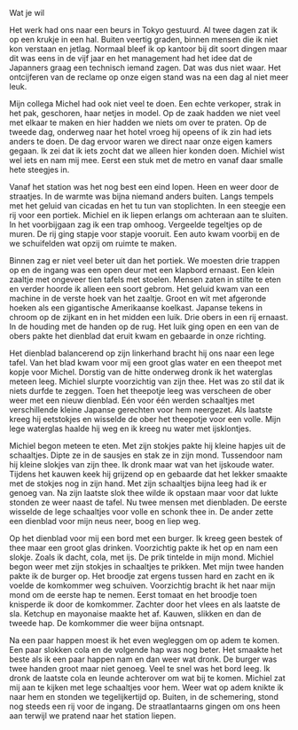 Wat je wil

Het werk had ons naar een beurs in Tokyo gestuurd. Al twee dagen zat ik op een krukje in een hal. Buiten veertig graden, binnen mensen die ik niet kon verstaan en jetlag. Normaal bleef ik op kantoor bij dit soort dingen maar dit was eens in de vijf jaar en het management had het idee dat de Japanners graag een technisch iemand zagen. Dat was dus niet waar. Het ontcijferen van de reclame op onze eigen stand was na een dag al niet meer leuk.

Mijn collega Michel had ook niet veel te doen. Een echte verkoper, strak in het pak, geschoren, haar netjes in model. Op de zaak hadden we niet veel met elkaar te maken en hier hadden we niets om over te praten. Op de tweede dag, onderweg naar het hotel vroeg hij opeens of ik zin had iets anders te doen. De dag ervoor waren we direct naar onze eigen kamers gegaan. Ik zei dat ik iets zocht dat we alleen hier konden doen. Michiel wist wel iets en nam mij mee. Eerst een stuk met de metro en vanaf daar smalle hete steegjes in.

Vanaf het station was het nog best een eind lopen. Heen en weer door de straatjes. In de warmte was bijna niemand anders buiten. Langs tempels met het geluid van cicadas en het tu tun van stoplichten. In een steegje een rij voor een portiek. Michiel en ik liepen erlangs om achteraan aan te sluiten. In het voorbijgaan zag ik een trap omhoog. Vergeelde tegeltjes op de muren. De rij ging stapje voor stapje vooruit. Een auto kwam voorbij en de we schuifelden wat opzij om ruimte te maken.

Binnen zag er niet veel beter uit dan het portiek. We moesten drie trappen op en de ingang was een open deur met een klapbord ernaast. Een klein zaaltje met ongeveer tien tafels met stoelen. Mensen zaten in stilte te eten en verder hoorde ik alleen een soort gebrom. Het geluid kwam van een machine in de verste hoek van het zaaltje. Groot en wit met afgeronde hoeken als een gigantische Amerikaanse koelkast. Japanse tekens in chroom op de zijkant en in het midden een luik. Drie obers in een rij ernaast. In de houding met de handen op de rug. Het luik ging open en een van de obers pakte het dienblad dat eruit kwam en gebaarde in onze richting. 

Het dienblad balancerend op zijn linkerhand bracht hij ons naar een lege tafel. Van het blad kwam voor mij een groot glas water en een theepot met kopje voor Michel. Dorstig van de hitte onderweg dronk ik het waterglas meteen leeg. Michiel slurpte voorzichtig van zijn thee. Het was zo stil dat ik niets durfde te zeggen. Toen het theepotje leeg was verscheen de ober weer met een nieuw dienblad. Eén voor één werden schaaltjes met verschillende kleine Japanse gerechten voor hem neergezet. Als laatste kreeg hij eetstokjes en wisselde de ober het theepotje voor een volle. Mijn lege waterglas haalde hij weg en ik kreeg nu water met ijsklontjes. 

Michiel begon meteen te eten. Met zijn stokjes pakte hij kleine hapjes uit de schaaltjes. Dipte ze in de sausjes en stak ze in zijn mond. Tussendoor nam hij kleine slokjes van zijn thee. Ik dronk maar wat van het ijskoude water. Tijdens het kauwen keek hij grijzend op en gebaarde dat het lekker smaakte met de stokjes nog in zijn hand. Met zijn schaaltjes bijna leeg had ik er genoeg van. Na zijn laatste slok thee wilde ik opstaan maar voor dat lukte stonden ze weer naast de tafel. Nu twee mensen met dienbladen. De eerste wisselde de lege schaaltjes voor volle en schonk thee in. De ander zette een dienblad voor mijn neus neer, boog en liep weg.

Op het dienblad voor mij een bord met een burger. Ik kreeg geen bestek of thee maar een groot glas drinken. Voorzichtig pakte ik het op en nam een slokje. Zoals ik dacht, cola, met ijs. De prik tintelde in mijn mond. Michiel begon weer met zijn stokjes in schaaltjes te prikken. Met mijn twee handen pakte ik de burger op. Het broodje zat ergens tussen hard en zacht en ik voelde de komkommer weg schuiven. Voorzichtig bracht ik het naar mijn mond om de eerste hap te nemen. Eerst tomaat en het broodje toen knisperde ik door de komkommer. Zachter door het vlees en als laatste de sla. Ketchup en mayonaise maakte het af. Kauwen, slikken en dan de tweede hap. De komkommer die weer bijna ontsnapt.

Na een paar happen moest ik het even wegleggen om op adem te komen. Een paar slokken cola en de volgende hap was nog beter. Het smaakte het beste als ik een paar happen nam en dan weer wat dronk. De burger was twee handen groot maar niet genoeg. Veel te snel was het bord leeg. Ik dronk de laatste cola en leunde achterover om wat bij te komen. Michiel zat mij aan te kijken met lege schaaltjes voor hem. Weer wat op adem knikte ik naar hem en stonden we tegelijkertijd op. Buiten, in de schemering, stond nog steeds een rij voor de ingang. De straatlantaarns gingen om ons heen aan terwijl we pratend naar het station liepen.
